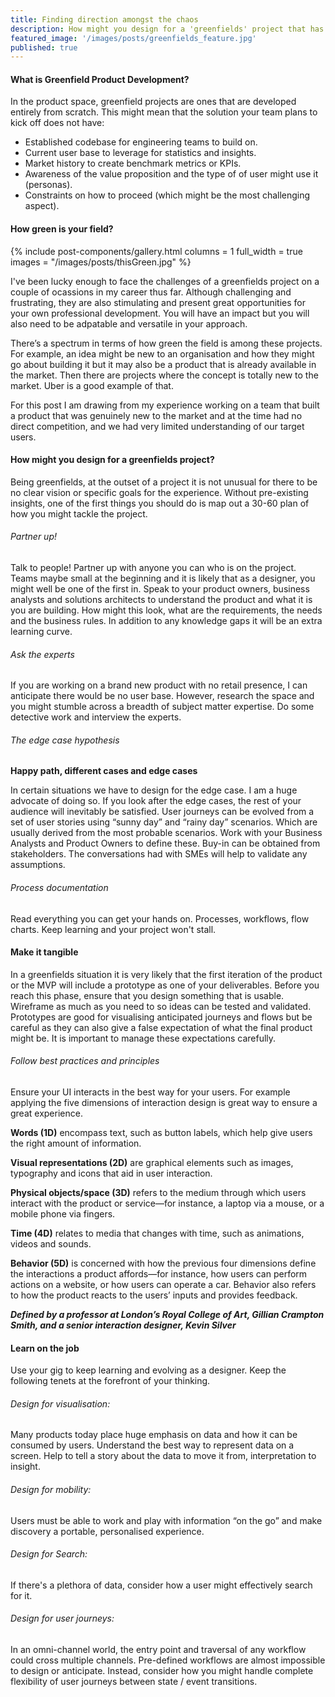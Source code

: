 ```yaml
---
title: Finding direction amongst the chaos
description: How might you design for a 'greenfields' project that has no specific goals or a clear vision.
featured_image: '/images/posts/greenfields_feature.jpg'
published: true
---
```


#### What is Greenfield Product Development?
In the product space, greenfield projects are ones that are developed entirely from scratch. This might mean that the solution your team plans to kick off does not have:

* Established codebase for engineering teams to build on.
* Current user base to leverage for statistics and insights.
* Market history to create benchmark metrics or KPIs.
* Awareness of the value proposition and the type of of user might use it (personas).
* Constraints on how to proceed (which might be the most challenging aspect).

#### How green is your field?

{% include post-components/gallery.html
	columns = 1
	full_width = true
	images = "/images/posts/thisGreen.jpg"
%}

I've been lucky enough to face the challenges of a greenfields project on a couple of ocassions in my career thus far.  Although challenging and frustrating, they are also stimulating and present great opportunities for your own professional development.  You will have an impact but you will also need to be adpatable and versatile in your approach.  

There’s a spectrum in terms of how green the field is among these projects. For example, an idea might be new to an organisation and how they might go about building it but it may also be a product that is already available in the market.  Then there are projects where the concept is totally new to the market.  Uber is a good example of that.

For this post I am drawing from my experience working on a team that built a product that was genuinely new to the market and at the time had no direct competition, and we had very limited understanding of our target users.

#### How might you design for a greenfields project?
Being greenfields, at the outset of a project it is not unusual for there to be no clear vision or specific goals for the experience.  Without pre-existing insights, one of the first things you should do is map out a 30-60 plan of how you might tackle the project.

###### Partner up!
Talk to people! Partner up with anyone you can who is on the project.  Teams maybe small at the beginning and it is likely that as a designer, you might well be one of the first in.  Speak to your product owners, business analysts and solutions architects to understand the product and what it is you are building.  How might this look, what are the requirements, the needs and the business rules.  In addition to any knowledge gaps it will be an extra learning curve.

###### Ask the experts
If you are working on a brand new product with no retail presence, I can anticipate there would be no user base.  However, research the space and you might stumble across a breadth of subject matter expertise.  Do some detective work and interview the experts.

###### The edge case hypothesis
**Happy path, different cases and edge cases**

In certain situations we have to design for the edge case.  I am a huge advocate of doing so.  If you look after the edge cases, the rest of your audience will inevitably be satisfied.  User journeys can be evolved from a set of user stories using “sunny day” and “rainy day” scenarios.  Which are usually derived from the most probable scenarios.  Work with your Business Analysts and Product Owners to define these.  Buy-in can be obtained from stakeholders.  The conversations had with SMEs will help to validate any assumptions.

###### Process documentation
Read everything you can get your hands on.  Processes, workflows, flow charts.  Keep learning and your project won't stall.

#### Make it tangible
In a greenfields situation it is very likely that the first iteration of the product or the MVP will include a prototype as one of your deliverables.  Before you reach this phase, ensure that you design something that is usable.  Wireframe as much as you need to so ideas can be tested and validated.  Prototypes are good for visualising anticipated journeys and flows but be careful as they can also give a false expectation of what the final product might be.  It is important to manage these expectations carefully.

###### Follow best practices and principles
Ensure your UI interacts in the best way for your users.  For example applying the five dimensions of interaction design is great way to ensure a great experience.

**Words (1D)** encompass text, such as button labels, which help give users the right amount of information.

**Visual representations (2D)** are graphical elements such as images, typography and icons that aid in user interaction.

**Physical objects/space (3D)** refers to the medium through which users interact with the product or service—for instance, a laptop via a mouse, or a mobile phone via fingers.

**Time (4D)** relates to media that changes with time, such as animations, videos and sounds.

**Behavior (5D)** is concerned with how the previous four dimensions define the interactions a product affords—for instance, how users can perform actions on a website, or how users can operate a car. Behavior also refers to how the product reacts to the users’ inputs and provides feedback.

**_Defined by a professor at London’s Royal College of Art, Gillian Crampton Smith, and a senior interaction designer, Kevin Silver_**

#### Learn on the job
Use your gig to keep learning and evolving as a designer.  Keep the following tenets at the forefront of your thinking.

###### Design for visualisation:
Many products today place huge emphasis on data and how it can be consumed by users.  Understand the best way to represent data on a screen.  Help to tell a story about the data to move it from, interpretation to insight.

###### Design for mobility:  
Users must be able to work and play with information “on the go” and make discovery a portable, personalised experience.

###### Design for Search:
If there's a plethora of data, consider how a user might effectively search for it.

###### Design for user journeys:
In an omni-channel world, the entry point and traversal of any workflow could cross multiple channels.  Pre-defined workflows are almost impossible to design or anticipate.  Instead, consider how you might handle complete flexibility of user journeys between state / event transitions.
